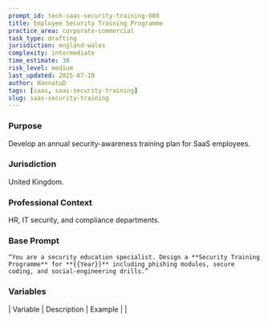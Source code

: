 ```yaml
---
prompt_id: tech-saas-security-training-080
title: Employee Security Training Programme
practice_area: corporate-commercial
task_type: drafting
jurisdiction: england-wales
complexity: intermediate
time_estimate: 30
risk_level: medium
last_updated: 2025-07-10
author: HannatuD
tags: [saas, saas-security-training]
slug: saas-security-training
---
```


### Purpose  
Develop an annual security-awareness training plan for SaaS employees.

### Jurisdiction  
United Kingdom.

### Professional Context  
HR, IT security, and compliance departments.

### Base Prompt  
```text
“You are a security education specialist. Design a **Security Training Programme** for **{{Year}}** including phishing modules, secure coding, and social-engineering drills.”
```

### Variables  
| Variable | Description | Example |
|
